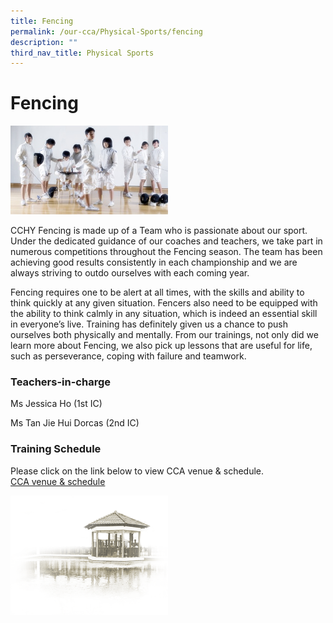 ```yaml
---
title: Fencing
permalink: /our-cca/Physical-Sports/fencing
description: ""
third_nav_title: Physical Sports
---
```

# **Fencing**
<img src="/images/Fencing.jpg" 
     style="width:50%">
		 
CCHY Fencing is made up of a Team who is passionate about our sport. Under the dedicated guidance of our coaches and teachers, we take part in numerous competitions throughout the Fencing season. The team has been achieving good results consistently in each championship and we are always striving to outdo ourselves with each coming year.

Fencing requires one to be alert at all times, with the skills and ability to think quickly at any given situation. Fencers also need to be equipped with the ability to think calmly in any situation, which is indeed an essential skill in everyone’s live. Training has definitely given us a chance to push ourselves both physically and mentally. From our trainings, not only did we learn more about Fencing, we also pick up lessons that are useful for life, such as perseverance, coping with failure and teamwork.

### Teachers-in-charge

Ms Jessica Ho (1st IC)

Ms Tan Jie Hui Dorcas (2nd IC)  

### Training Schedule
Please click on the link below to view CCA venue & schedule.   
[CCA venue & schedule](/useful-links/parents/cca-venue-n-schedule)

		 
<img src="/images/pavilion.png" 
     style="width:50%">